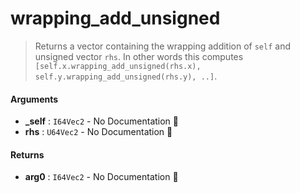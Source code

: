 # wrapping\_add\_unsigned

>  Returns a vector containing the wrapping addition of `self` and unsigned vector `rhs`.
>  In other words this computes `[self.x.wrapping_add_unsigned(rhs.x), self.y.wrapping_add_unsigned(rhs.y), ..]`.

#### Arguments

- **\_self** : `I64Vec2` \- No Documentation 🚧
- **rhs** : `U64Vec2` \- No Documentation 🚧

#### Returns

- **arg0** : `I64Vec2` \- No Documentation 🚧
